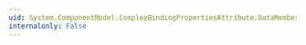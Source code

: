 ```yaml
---
uid: System.ComponentModel.ComplexBindingPropertiesAttribute.DataMember
internalonly: False
---
```

